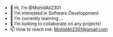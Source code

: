 - 👋 Hi, I’m @MohidAli2301
- 👀 I’m interested in Software Developpment
- 🌱 I’m currently learning ...
- 💞️ I’m looking to collaborate on any projects!
- 📫 How to reach me: MohidAli2301@gmail.com

<!---
MohidAli2301/MohidAli2301 is a ✨ special ✨ repository because its `README.md` (this file) appears on your GitHub profile.
You can click the Preview link to take a look at your changes.
--->
